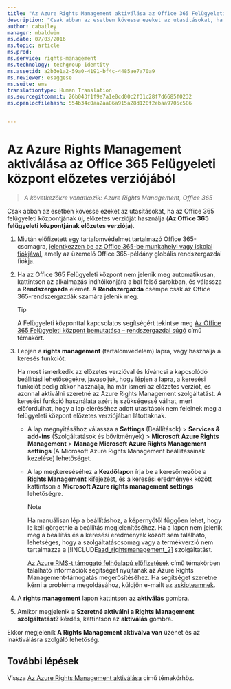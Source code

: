 ```yaml
---
title: "Az Azure Rights Management aktiválása az Office 365 Felügyeleti központ előzetes verziójából | Azure RMS"
description: "Csak abban az esetben kövesse ezeket az utasításokat, ha az Office 365 felügyeleti központjának új, előzetes verzióját használja (Az Office 365 felügyeleti központjának előzetes verziója)."
author: cabailey
manager: mbaldwin
ms.date: 07/03/2016
ms.topic: article
ms.prod: 
ms.service: rights-management
ms.technology: techgroup-identity
ms.assetid: a2b3e1a2-59a0-4191-bf4c-4485ae7a70a9
ms.reviewer: esaggese
ms.suite: ems
translationtype: Human Translation
ms.sourcegitcommit: 26b043f1f9e7a1e0cd00c2f31c28f7d6685f0232
ms.openlocfilehash: 554b34c0aa2aa86a915a28d120f2ebaa9705c586


---
```


# Az Azure Rights Management aktiválása az Office 365 Felügyeleti központ előzetes verziójából

>*A következőkre vonatkozik: Azure Rights Management, Office 365*


Csak abban az esetben kövesse ezeket az utasításokat, ha az Office 365 felügyeleti központjának új, előzetes verzióját használja (**Az Office 365 felügyeleti központjának előzetes verziója**).

1. Miután előfizetett egy tartalomvédelmet tartalmazó Office 365-csomagra, [jelentkezzen be az Office 365-be munkahelyi vagy iskolai fiókjával](https://portal.office.com/), amely az üzemelő Office 365-példány globális rendszergazdai fiókja.

2. Ha az Office 365 Felügyeleti központ nem jelenik meg automatikusan, kattintson az alkalmazás indítóikonjára a bal felső sarokban, és válassza a **Rendszergazda** elemet. A **Rendszergazda** csempe csak az Office 365-rendszergazdák számára jelenik meg.

    > [!TIP]
    > A Felügyeleti központtal kapcsolatos segítségért tekintse meg [Az Office 365 Felügyeleti központ bemutatása – rendszergazdai súgó](https://support.office.com/article/About-the-Office-365-admin-center-Admin-Help-58537702-d421-4d02-8141-e128e3703547) című témakört.

3. Lépjen a **rights management** (tartalomvédelem) lapra, vagy használja a keresés funkciót.

    Ha most ismerkedik az előzetes verzióval és kíváncsi a kapcsolódó beállítási lehetőségekre, javasoljuk, hogy lépjen a lapra, a keresési funkciót pedig akkor használja, ha már ismeri az előzetes verziót, és azonnal aktiválni szeretné az Azure Rights Management szolgáltatást. A keresési funkció használata azért is szükségessé válhat, mert előfordulhat, hogy a lap eléréséhez adott utasítások nem felelnek meg a felügyeleti központ előzetes verziójában látottaknak.

    - A lap megnyitásához válassza a **Settings** (Beállítások) > **Services & add-ins** (Szolgáltatások és bővítmények) > **Microsoft Azure Rights Management** > **Manage Microsoft Azure Rights Management settings** (A Microsoft Azure Rights Management beállításainak kezelése) lehetőséget.

    - A lap megkereséséhez a **Kezdőlapon** írja be a keresőmezőbe a **Rights Management** kifejezést, és a keresési eredmények között kattintson a **Microsoft Azure rights management settings** lehetőségre.

        > [!NOTE]
        >Ha manuálisan lép a beállításhoz, a képernyőtől függően lehet, hogy le kell görgetnie a beállítás megjelenítéséhez. Ha a lapon nem jelenik meg a beállítás és a keresési eredmények között sem található, lehetséges, hogy a szolgáltatáscsomag vagy a termékverzió nem tartalmazza a [!INCLUDE[aad_rightsmanagement_2](../includes/aad_rightsmanagement_2_md.md)] szolgáltatást.
        >
        >[Az Azure RMS-t támogató felhőalapú előfizetések](../get-started/requirements-subscriptions.md) című témakörben található információk segítséget nyújtanak az Azure Rights Management-támogatás megerősítéséhez. Ha segítséget szeretne kérni a probléma megoldásához, küldjön e-mailt az [askipteamnek](mailto:askipteam?subject=I%20cannot%20activate%20RMS).

4. A **rights management** lapon kattintson az **aktiválás** gombra.

5. Amikor megjelenik a **Szeretné aktiválni a Rights Management szolgáltatást?** kérdés, kattintson az **aktiválás** gombra.

Ekkor megjelenik **A Rights Management aktiválva van** üzenet és az inaktiválásra szolgáló lehetőség.


## További lépések
Vissza [Az Azure Rights Management aktiválása](activate-service.md) című témakörhöz.




<!--HONumber=Aug16_HO4-->


